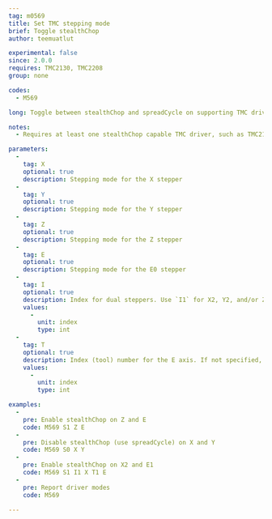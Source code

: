 ```yaml
---
tag: m0569
title: Set TMC stepping mode
brief: Toggle stealthChop
author: teemuatlut

experimental: false
since: 2.0.0
requires: TMC2130, TMC2208
group: none

codes:
  - M569

long: Toggle between stealthChop and spreadCycle on supporting TMC drivers.

notes:
  - Requires at least one stealthChop capable TMC driver, such as TMC2130 or TMC2208.

parameters:
  -
    tag: X
    optional: true
    description: Stepping mode for the X stepper
  -
    tag: Y
    optional: true
    description: Stepping mode for the Y stepper
  -
    tag: Z
    optional: true
    description: Stepping mode for the Z stepper
  -
    tag: E
    optional: true
    description: Stepping mode for the E0 stepper
  -
    tag: I
    optional: true
    description: Index for dual steppers. Use `I1` for X2, Y2, and/or Z2.
    values:
      -
        unit: index
        type: int
  -
    tag: T
    optional: true
    description: Index (tool) number for the E axis. If not specified, the E0 extruder.
    values:
      -
        unit: index
        type: int

examples:
  -
    pre: Enable stealthChop on Z and E
    code: M569 S1 Z E
  -
    pre: Disable stealthChop (use spreadCycle) on X and Y
    code: M569 S0 X Y
  -
    pre: Enable stealthChop on X2 and E1
    code: M569 S1 I1 X T1 E
  -
    pre: Report driver modes
    code: M569

---
```



